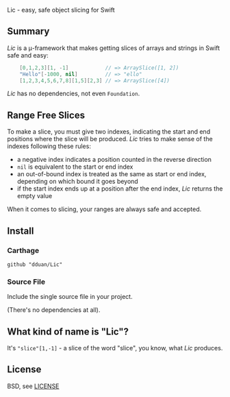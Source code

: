 Lic - easy, safe object slicing for Swift


## Summary
*Lic* is a μ-framework that makes getting slices of arrays and strings in Swift safe and easy:

```swift
    [0,1,2,3][1, -1]            // => ArraySlice([1, 2])
    "Hello"[-1000, nil]         // => "ello"
    [1,2,3,4,5,6,7,8][1,5][2,3] // => ArraySlice([4])
```

*Lic* has no dependencies, not even `Foundation`.

## Range Free Slices

To make a slice, you must give two indexes, indicating the start and end positions where the slice will be produced.
*Lic* tries to make sense of the indexes following these rules:

*   a negative index indicates a position counted in the reverse direction
*   `nil` is equivalent to the start or end index
*   an out-of-bound index is treated as the same as start or end index, depending on which bound it goes beyond
*   if the start index ends up at a position after the end index, *Lic* returns the empty value

When it comes to slicing, your ranges are always safe and accepted.

## Install

### Carthage

    github "dduan/Lic"

### Source File
Include the single source file in your project.

(There's no dependencies at all).

## What kind of name is "Lic"?

It's `"slice"[1,-1]` - a slice of the word "slice", you know, what *Lic* produces.

## License

BSD, see [LICENSE](https://github.com/dduan/Lic/blob/master/LICENSE)
